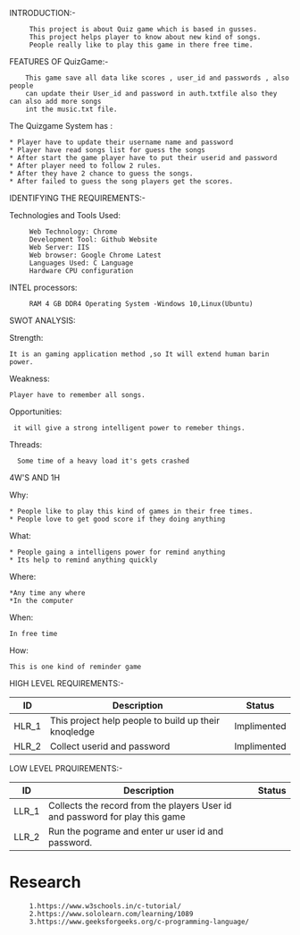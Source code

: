 INTRODUCTION:-

         This project is about Quiz game which is based in gusses.
         This project helps player to know about new kind of songs.
         People really like to play this game in there free time.

FEATURES OF QuizGame:-
         
        This game save all data like scores , user_id and passwords , also people 
        can update their User_id and password in auth.txtfile also they can also add more songs
        int the music.txt file.

The Quizgame System has :

    * Player have to update their username name and password
    * Player have read songs list for guess the songs
    * After start the game player have to put their userid and password
    * After player need to follow 2 rules.
    * After they have 2 chance to guess the songs.
    * After failed to guess the song players get the scores.

IDENTIFYING THE REQUIREMENTS:-

   Technologies and Tools Used:

         Web Technology: Chrome
         Development Tool: Github Website
         Web Server: IIS
         Web browser: Google Chrome Latest
         Languages Used: C Language
         Hardware CPU configuration

   INTEL processors:
   
         RAM 4 GB DDR4 Operating System -Windows 10,Linux(Ubuntu)

SWOT ANALYSIS:

Strength:

    It is an gaming application method ,so It will extend human barin power.

Weakness:

    Player have to remember all songs.

Opportunities:

     it will give a strong intelligent power to remeber things.

Threads:

      Some time of a heavy load it's gets crashed

4W'S AND 1H

Why:

    * People like to play this kind of games in their free times.
    * People love to get good score if they doing anything

What:

    * People gaing a intelligens power for remind anything
    * Its help to remind anything quickly

Where:

    *Any time any where
    *In the computer

When:

    In free time

How:

    This is one kind of reminder game

HIGH LEVEL REQUIREMENTS:-

|ID|Description|Status|
|---|------|-------|
|HLR_1|This project help people to build up their knoqledge|Implimented|
|HLR_2|Collect userid and password|Implimented|

LOW LEVEL PRQUIREMENTS:-

|ID|Description|Status|
|--|------|-------|
|LLR_1|Collects the record from the players User id and password for play this game|
|LLR_2|Run the pograme and enter ur user id and password.|

# Research
         1.https://www.w3schools.in/c-tutorial/
         2.https://www.sololearn.com/learning/1089
         3.https://www.geeksforgeeks.org/c-programming-language/
                  
